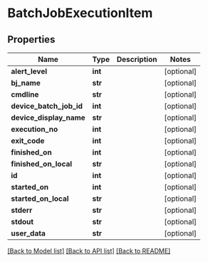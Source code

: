 # BatchJobExecutionItem

## Properties
Name | Type | Description | Notes
------------ | ------------- | ------------- | -------------
**alert_level** | **int** |  | [optional] 
**bj_name** | **str** |  | [optional] 
**cmdline** | **str** |  | [optional] 
**device_batch_job_id** | **int** |  | [optional] 
**device_display_name** | **str** |  | [optional] 
**execution_no** | **int** |  | [optional] 
**exit_code** | **int** |  | [optional] 
**finished_on** | **int** |  | [optional] 
**finished_on_local** | **str** |  | [optional] 
**id** | **int** |  | [optional] 
**started_on** | **int** |  | [optional] 
**started_on_local** | **str** |  | [optional] 
**stderr** | **str** |  | [optional] 
**stdout** | **str** |  | [optional] 
**user_data** | **str** |  | [optional] 

[[Back to Model list]](../README.md#documentation-for-models) [[Back to API list]](../README.md#documentation-for-api-endpoints) [[Back to README]](../README.md)


